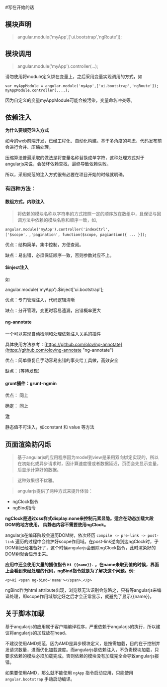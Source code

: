 #写在开始的话
## 模块声明 ##

> angular.module('myApp',['ui.bootstrap','ngRoute']);

## 模块调用 ##

> angular.module('myApp').controller(...);

请勿使用将module定义绑在变量上，之后采用变量实现调用的方式，如

`var myAppModule = angular.module('myApp',['ui.bootstrap','ngRoute']);`
`myAppModule.controller(....);` 

因为自定义的变量myAppModule可能会被污染，变量命名冲突等。

## 依赖注入 ##
**为什么要规范注入方式**

如今的web前端开发，已经工程化、自动化构建。基于多角度的考虑，代码发布前会进行合并、压缩处理。

压缩算法普遍采取的做法是将变量名称替换成单字符，这种处理方式对于angularjs来说，会破坏依赖查找，最终导致依赖失败。

所以，采用规范的注入方式很有必要在项目开始的时候就明确。

### 有四种方法： ###

#### 数组方式，内联注入 ####
> 将依赖的模块名称以字符串的方式按照一定的顺序放在数组中，且保证与回调方法中依赖的模块名称和顺序一致，如,

`angular.module('myApp').controller('indexCtrl', ['$scope'，,'pagination', function($scope, pagiantion){
...
}]);`

优点：结构简单，集中控制，方便查阅。

缺点：易出错，必须保证顺序一致，否则参数对应不上。

#### $inject注入 ####

如

angular.module('myApp').$inject['ui.bootstrap'];

优点：专门管理注入，代码逻辑清晰

缺点：分开管理，变更时容易遗漏，出错概率更大

#### ng-annotate ####

一个可以实现自动检测和处理依赖注入关系的插件

具体使用方法参考：[https://github.com/olov/ng-annotate](https://github.com/olov/ng-annotate "ng-annotate")

优点：简单重复且手动容易出错的事交给工具做，高效安全

缺点：（等待发现）

#### grunt插件：grunt-ngmin ####

优点： 同上

确定： 同上


**注**

静态值不可注入，如constant 和 value 等方法

## 页面渲染防闪烁 ##

> 基于angularjs的应用程序因为model到view是采用双向绑定实现的，所以在初始化或异步请求时，因计算速度慢或者数据延迟，页面会先显示变量，后显示计算好的数据。

> 这种效果很不优雅。

> angularjs提供了两种方式来提升体验：
    
- ngClock指令
- ngBind指令

**ngClock是通过css样式display:none来控制元素显隐。适合在动态加载大段DOM的地方使用。
纯静态内容不需要使用ngClock。**

angularjs在编译阶段会遍历DOM树，依次经历 `compile -> pre-link -> post-link` 遍历的过程中会维护好scope作用域。在post-link逆向到达ngClock时，子DOM树已经准备好了，这个时候angularjs会删除ngClock指令，此时渲染好的DOM树就会显示出来。

**应用中还会使用大量的插值指令 ` Hi {{name}}. ` ，在name未取到值的时候，界面上会看到未经处理的代码，ngBind指令就是为了解决这个问题。例:**

    <p>Hi <span ng-bind='name'></span>.</p>

ngBind作为html attribute出现，浏览器无法识别会忽略之，只有等angularjs来编译处理，即scope作用域绑定好之后才会正常显示，就避免了显示{{name}}。

## 关于脚本加载 ##

基于angularjs的应用属于客户端编译程序，严重依赖于angularjs的执行，所以建议将angularjs的加载放在head。

不建议使用AMD规范，因为AMD是异步模块定义，是按需加载，目的在于控制并发请求数量，进而优化加载速度。而angularjs是依赖注入，不负责模块加载，只要求依赖的模块必须加载完成。否则依赖的模块没有加载完全会导致angularjs报错。

如果要使用AMD，那么就不能使用 `ngApp` 指令启动应用，只能使用 `angular.bootstrap` 手动启动编译。